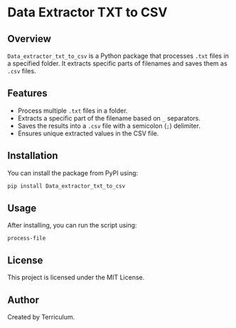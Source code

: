 # Data Extractor TXT to CSV

## Overview
`Data_extractor_txt_to_csv` is a Python package that processes `.txt` files in a specified folder. It extracts specific parts of filenames and saves them as `.csv` files.

## Features
- Process multiple `.txt` files in a folder.
- Extracts a specific part of the filename based on `_` separators.
- Saves the results into a `.csv` file with a semicolon (`;`) delimiter.
- Ensures unique extracted values in the CSV file.

## Installation
You can install the package from PyPI using:
```sh
pip install Data_extractor_txt_to_csv
```
## Usage
After installing, you can run the script using:

```shell
process-file
```

## License
This project is licensed under the MIT License.

## Author
Created by Terriculum.
